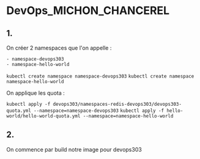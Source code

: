 # DevOps_MICHON_CHANCEREL

## 1.

On créer 2 namespaces que l'on appelle :

    - namespace-devops303
    - namespace-hello-world

`kubectl create namespace namespace-devops303`
`kubectl create namespace namespace-hello-world`

On applique les quota :

`kubectl apply -f devops303/namespaces-redis-devops303/devops303-quota.yml --namespace=namespace-devops303`
`kubectl apply -f hello-world/hello-world-quota.yml --namespace=namespace-hello-world`

## 2.

On commence par build notre image pour devops303